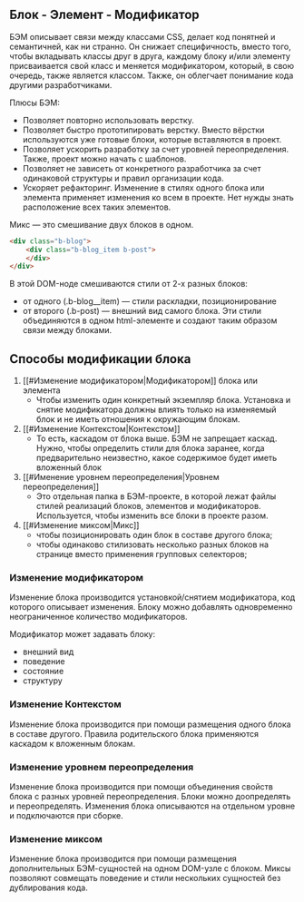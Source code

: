 ## Блок - Элемент - Модификатор

БЭМ описывает связи между классами CSS, делает код понятней и семантичней, как ни странно. Он снижает специфичность, вместо того, чтобы вкладывать классы друг в друга, каждому блоку и/или элементу присваивается свой класс и меняется модификатором, который, в свою очередь, также является классом. Также, он облегчает понимание кода другими разработчиками.

Плюсы БЭМ:
- Позволяет повторно использовать верстку.
- Позволяет быстро прототипировать верстку. Вместо вёрстки используются уже готовые блоки, которые вставляются в проект.
- Позволяет ускорить разработку за счет уровней переопределения. Также, проект можно начать с шаблонов.
- Позволяет не зависеть от конкретного разработчика за счет одинаковой структуры и правил организации кода.
- Ускоряет рефакторинг. Изменение в стилях одного блока или элемента применяет изменения ко всем в проекте. Нет нужды знать расположение всех таких элементов.

Микс — это смешивание двух блоков в одном.
```html
<div class="b-blog">
    <div class="b-blog_item b-post">
    </div>
</div>
```
 В этой DOM-ноде смешиваются стили от 2-х разных блоков:
 - от одного (.b-blog__item) — стили раскладки, позиционирование
 - от второго (.b-post) — внешний вид самого блока.
Эти стили объединяются в одном html-элементе и создают таким образом связи между блоками.

## Способы модификации блока
1) [[#Изменение модификатором|Модификатором]] блока или элемента
	- Чтобы изменить один конкретный экземпляр блока. Установка и снятие модификатора должны влиять только на изменяемый блок и не иметь отношения к окружающим блокам.
2) [[#Изменение Контекстом|Контекстом]]
	- То есть, каскадом от блока выше. БЭМ не запрещает каскад. Нужно, чтобы определить стили для блока заранее, когда предварительно неизвестно, какое содержимое будет иметь вложенный блок
3) [[#Именение уровнем переопределения|Уровнем переопределения]]
	- Это отдельная папка в БЭМ-проекте, в которой лежат файлы стилей реализаций блоков, элементов и модификаторов. Используется, чтобы изменить все блоки в проекте разом.
4) [[#Изменение миксом|Микс]]
	- чтобы позиционировать один блок в составе другого блока;
	- чтобы одинаково стилизовать несколько разных блоков на странице вместо применения групповых селекторов;

### Изменение модификатором
Изменение блока производится установкой/снятием модификатора, код которого описывает изменения. Блоку можно добавлять одновременно неограниченное количество модификаторов.

Модификатор может задавать блоку:
- внешний вид
- поведение
- состояние
- структуру
### Изменение Контекстом
Изменение блока производится при помощи размещения одного блока в составе другого. Правила родительского блока применяются каскадом к вложенным блокам.
### Изменение уровнем переопределения
Изменение блока производится при помощи объединения свойств блока с разных уровней переопределения. Блоки можно доопределять и переопределять. Изменения блока описываются на отдельном уровне и подключаются при сборке.
### Изменение миксом
Изменение блока производится при помощи размещения дополнительных БЭМ-сущностей на одном DOM-узле с блоком. Миксы позволяют совмещать поведение и стили нескольких сущностей без дублирования кода.